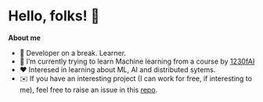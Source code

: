# Hello, folks! 👋

**About me**

- 💼 Developer on a break. Learner.
- 🌱 I’m currently trying to learn Machine learning from a course by  [1230fAI](https://123ofai.com/)
- ❤️ Interesed in learning about ML, AI and distributed sytems. 
- ✉️ If you have an interesting project (I can work for free, if interesting to me), feel free to raise an issue in this [repo](https://github.com/rajamal/rajamal).

